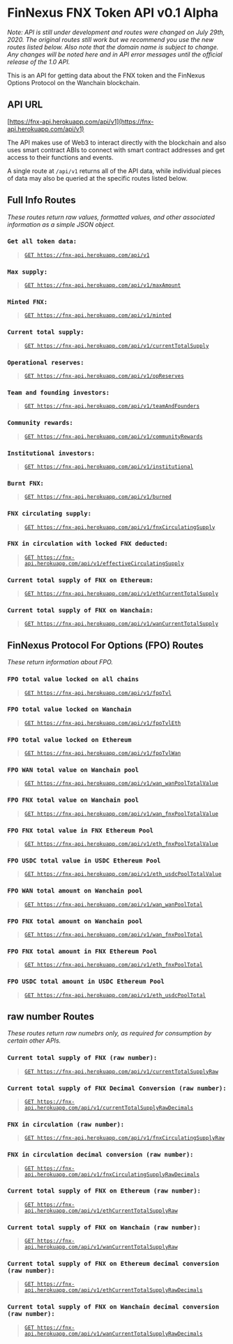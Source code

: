 # FinNexus FNX Token API v0.1 Alpha

*Note: API is still under development and routes were changed on July 29th, 2020. The original routes still work but we recommend you use the new routes listed below. Also note that the domain name is subject to change. Any changes will be noted here and in API error messages until the official release of the 1.0 API.*

This is an API for getting data about the FNX token and the FinNexus Options Protocol on the Wanchain blockchain.

## API URL

[https://fnx-api.herokuapp.com/api/v1](https://fnx-api.herokuapp.com/api/v1)

The API makes use of Web3 to interact directly with the blockchain and also uses smart contract ABIs to connect with smart contract addresses and get access to their functions and events. 

A single route at `/api/v1` returns all of the API data, while individual pieces of data may also be queried at the specific routes listed below.

## Full Info Routes
*These routes return raw values, formatted values, and other associated information as a simple JSON object.*

### `Get all token data:` 

> [`GET https://fnx-api.herokuapp.com/api/v1`](https://fnx-api.herokuapp.com/api/v1)

### `Max supply:`
> [`GET https://fnx-api.herokuapp.com/api/v1/maxAmount`](https://fnx-api.herokuapp.com/api/v1/maxAmount) 

### `Minted FNX:`
> [`GET https://fnx-api.herokuapp.com/api/v1/minted`](https://fnx-api.herokuapp.com/api/v1/minted)

### `Current total supply:`
> [`GET https://fnx-api.herokuapp.com/api/v1/currentTotalSupply`](https://fnx-api.herokuapp.com/api/v1/currentTotalSupply) 

### `Operational reserves:`
> [`GET https://fnx-api.herokuapp.com/api/v1/opReserves`](https://fnx-api.herokuapp.com/api/v1/opReserves)    

### `Team and founding investors:`
> [`GET https://fnx-api.herokuapp.com/api/v1/teamAndFounders`](https://fnx-api.herokuapp.com/api/v1/teamAndFounders) 

### `Community rewards:`
> [`GET https://fnx-api.herokuapp.com/api/v1/communityRewards`](https://fnx-api.herokuapp.com/api/v1/communityRewards)

### `Institutional investors:`
> [`GET https://fnx-api.herokuapp.com/api/v1/institutional`](https://fnx-api.herokuapp.com/api/v1/institutional) 

### `Burnt FNX:`
> [`GET https://fnx-api.herokuapp.com/api/v1/burned`](https://fnx-api.herokuapp.com/api/v1/burned)    

<!-- ### `Converted FNX:`
> [`GET https://fnx-api.herokuapp.com/api/v1/converted`](https://fnx-api.herokuapp.com/api/v1/converted) -->

### `FNX circulating supply:` 
> [`GET https://fnx-api.herokuapp.com/api/v1/fnxCirculatingSupply`](https://fnx-api.herokuapp.com/api/v1/fnxCirculatingSupply)  

### `FNX in circulation with locked FNX deducted:` 
> [`GET https://fnx-api.herokuapp.com/api/v1/effectiveCirculatingSupply`](https://fnx-api.herokuapp.com/api/v1/effectiveCirculatingSupply)

### `Current total supply of FNX on Ethereum:` 
> [`GET https://fnx-api.herokuapp.com/api/v1/ethCurrentTotalSupply`](https://fnx-api.herokuapp.com/api/v1/ethCurrentTotalSupply)

### `Current total supply of FNX on Wanchain:` 
> [`GET https://fnx-api.herokuapp.com/api/v1/wanCurrentTotalSupply`](https://fnx-api.herokuapp.com/api/v1/wanCurrentTotalSupply)



## FinNexus Protocol For Options (FPO) Routes
*These return information about FPO.*

 
### `FPO total value locked on all chains` 
> [`GET https://fnx-api.herokuapp.com/api/v1/fpoTvl`](https://fnx-api.herokuapp.com/api/v1/fpoTvl)

### `FPO total value locked on Wanchain` 
> [`GET https://fnx-api.herokuapp.com/api/v1/fpoTvlEth`](https://fnx-api.herokuapp.com/api/v1/fpoTvlEth)

### `FPO total value locked on Ethereum` 
> [`GET https://fnx-api.herokuapp.com/api/v1/fpoTvlWan`](https://fnx-api.herokuapp.com/api/v1/fpoTvlWan)

### `FPO WAN total value on Wanchain pool` 
> [`GET https://fnx-api.herokuapp.com/api/v1/wan_wanPoolTotalValue`](https://fnx-api.herokuapp.com/api/v1/wan_wanPoolTotalValue)

### `FPO FNX total value on Wanchain pool` 
> [`GET https://fnx-api.herokuapp.com/api/v1/wan_fnxPoolTotalValue`](https://fnx-api.herokuapp.com/api/v1/wan_fnxPoolTotalValue)

### `FPO FNX total value in FNX Ethereum Pool` 
> [`GET https://fnx-api.herokuapp.com/api/v1/eth_fnxPoolTotalValue`](https://fnx-api.herokuapp.com/api/v1/eth_fnxPoolTotalValue)

### `FPO USDC total value in USDC Ethereum Pool` 
> [`GET https://fnx-api.herokuapp.com/api/v1/eth_usdcPoolTotalValue`](https://fnx-api.herokuapp.com/api/v1/eth_usdcPoolTotalValue)

### `FPO WAN total amount on Wanchain pool` 
> [`GET https://fnx-api.herokuapp.com/api/v1/wan_wanPoolTotal`](https://fnx-api.herokuapp.com/api/v1/wan_wanPoolTotal)

### `FPO FNX total amount on Wanchain pool` 
> [`GET https://fnx-api.herokuapp.com/api/v1/wan_fnxPoolTotal`](https://fnx-api.herokuapp.com/api/v1/wan_fnxPoolTotal)

### `FPO FNX total amount in FNX Ethereum Pool` 
> [`GET https://fnx-api.herokuapp.com/api/v1/eth_fnxPoolTotal`](https://fnx-api.herokuapp.com/api/v1/eth_fnxPoolTotal)

### `FPO USDC total amount in USDC Ethereum Pool` 
> [`GET https://fnx-api.herokuapp.com/api/v1/eth_usdcPoolTotal`](https://fnx-api.herokuapp.com/api/v1/eth_usdcPoolTotal)


## raw number Routes 
*These routes return raw numebrs only, as required for consumption by certain other APIs.*

### `Current total supply of FNX (raw number):` 
> [`GET https://fnx-api.herokuapp.com/api/v1/currentTotalSupplyRaw`](https://fnx-api.herokuapp.com/api/v1/currentTotalSupplyRaw)

### `Current total supply of FNX Decimal Conversion (raw number):` 
> [`GET https://fnx-api.herokuapp.com/api/v1/currentTotalSupplyRawDecimals`](https://fnx-api.herokuapp.com/api/v1/currentTotalSupplyRawDecimals)

### `FNX in circulation (raw number):` 
> [`GET https://fnx-api.herokuapp.com/api/v1/fnxCirculatingSupplyRaw`](https://fnx-api.herokuapp.com/api/v1/fnxCirculatingSupplyRaw)

### `FNX in circulation decimal conversion (raw number):` 
> [`GET https://fnx-api.herokuapp.com/api/v1/fnxCirculatingSupplyRawDecimals`](https://fnx-api.herokuapp.com/api/v1/fnxCirculatingSupplyRawDecimals)

### `Current total supply of FNX on Ethereum (raw number):` 
> [`GET https://fnx-api.herokuapp.com/api/v1/ethCurrentTotalSupplyRaw`](https://fnx-api.herokuapp.com/api/v1/ethCurrentTotalSupplyRaw)

### `Current total supply of FNX on Wanchain (raw number):` 
> [`GET https://fnx-api.herokuapp.com/api/v1/wanCurrentTotalSupplyRaw`](https://fnx-api.herokuapp.com/api/v1/wanCurrentTotalSupplyRaw)

### `Current total supply of FNX on Ethereum decimal conversion (raw number):` 
> [`GET https://fnx-api.herokuapp.com/api/v1/ethCurrentTotalSupplyRawDecimals`](https://fnx-api.herokuapp.com/api/v1/ethCurrentTotalSupplyRawDecimals)

### `Current total supply of FNX on Wanchain decimal conversion (raw number):` 
> [`GET https://fnx-api.herokuapp.com/api/v1/wanCurrentTotalSupplyRawDecimals`](https://fnx-api.herokuapp.com/api/v1/wanCurrentTotalSupplyRawDecimals)